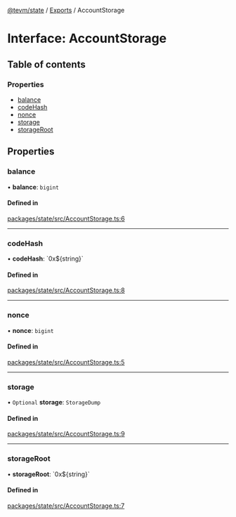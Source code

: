 [@tevm/state](../README.md) / [Exports](../modules.md) / AccountStorage

# Interface: AccountStorage

## Table of contents

### Properties

- [balance](AccountStorage.md#balance)
- [codeHash](AccountStorage.md#codehash)
- [nonce](AccountStorage.md#nonce)
- [storage](AccountStorage.md#storage)
- [storageRoot](AccountStorage.md#storageroot)

## Properties

### balance

• **balance**: `bigint`

#### Defined in

[packages/state/src/AccountStorage.ts:6](https://github.com/evmts/tevm-monorepo/blob/main/packages/state/src/AccountStorage.ts#L6)

___

### codeHash

• **codeHash**: \`0x$\{string}\`

#### Defined in

[packages/state/src/AccountStorage.ts:8](https://github.com/evmts/tevm-monorepo/blob/main/packages/state/src/AccountStorage.ts#L8)

___

### nonce

• **nonce**: `bigint`

#### Defined in

[packages/state/src/AccountStorage.ts:5](https://github.com/evmts/tevm-monorepo/blob/main/packages/state/src/AccountStorage.ts#L5)

___

### storage

• `Optional` **storage**: `StorageDump`

#### Defined in

[packages/state/src/AccountStorage.ts:9](https://github.com/evmts/tevm-monorepo/blob/main/packages/state/src/AccountStorage.ts#L9)

___

### storageRoot

• **storageRoot**: \`0x$\{string}\`

#### Defined in

[packages/state/src/AccountStorage.ts:7](https://github.com/evmts/tevm-monorepo/blob/main/packages/state/src/AccountStorage.ts#L7)
